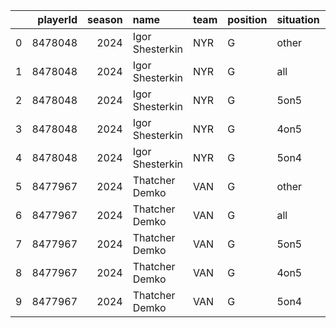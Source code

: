 |    |   playerId |   season | name            | team   | position   | situation   |   games_played |   icetime |   xGoals |   goals |   unblocked_shot_attempts |   xRebounds |   rebounds |   xFreeze |   freeze |   xOnGoal |   ongoal |   xPlayStopped |   playStopped |   xPlayContinuedInZone |   playContinuedInZone |   xPlayContinuedOutsideZone |   playContinuedOutsideZone |   flurryAdjustedxGoals |   lowDangerShots |   mediumDangerShots |   highDangerShots |   lowDangerxGoals |   mediumDangerxGoals |   highDangerxGoals |   lowDangerGoals |   mediumDangerGoals |   highDangerGoals |   blocked_shot_attempts |   penalityMinutes |   penalties |
|---:|-----------:|---------:|:----------------|:-------|:-----------|:------------|---------------:|----------:|---------:|--------:|--------------------------:|------------:|-----------:|----------:|---------:|----------:|---------:|---------------:|--------------:|-----------------------:|----------------------:|----------------------------:|---------------------------:|-----------------------:|-----------------:|--------------------:|------------------:|------------------:|---------------------:|-------------------:|-----------------:|--------------------:|------------------:|------------------------:|------------------:|------------:|
|  0 |    8478048 |     2024 | Igor Shesterkin | NYR    | G          | other       |             61 |      4629 |    14.02 |      13 |                       141 |        6.44 |         12 |     18.21 |        9 |     85.83 |       80 |           1.79 |             0 |                  44.89 |                    41 |                       25.52 |                         37 |                  12.7  |               60 |                  31 |                21 |              2.38 |                 3.81 |               7.83 |                4 |                   1 |                 8 |                      29 |                 0 |           0 |
|  1 |    8478048 |     2024 | Igor Shesterkin | NYR    | G          | all         |             61 |    210308 |   188.56 |     167 |                      3589 |      131.78 |        206 |    464.73 |      326 |   1929.05 |     1751 |          60.59 |             4 |                1023.25 |                   775 |                      737.94 |                       1133 |                 178.9  |             1869 |                 513 |               228 |             52.99 |                64.1  |              71.46 |               56 |                  64 |                47 |                     979 |                 6 |           3 |
|  2 |    8478048 |     2024 | Igor Shesterkin | NYR    | G          | 5on5        |             61 |    172568 |   133.92 |     118 |                      2899 |       98.01 |        152 |    381.9  |      267 |   1531.57 |     1385 |          47.92 |             4 |                 813.34 |                   599 |                      605.11 |                        945 |                 128.5  |             1539 |                 395 |               149 |             43.4  |                49.14 |              41.39 |               46 |                  52 |                20 |                     816 |                 4 |           2 |
|  3 |    8478048 |     2024 | Igor Shesterkin | NYR    | G          | 4on5        |             61 |     18561 |    36.41 |      31 |                       483 |       25.35 |         39 |     59.34 |       49 |    273.29 |      249 |           2.14 |             0 |                 152.95 |                   127 |                       81    |                        117 |                  33.6  |              234 |                  76 |                54 |              6.04 |                 9.75 |              20.63 |                4 |                   9 |                18 |                     119 |                 2 |           1 |
|  4 |    8478048 |     2024 | Igor Shesterkin | NYR    | G          | 5on4        |             61 |     14550 |     4.16 |       5 |                        65 |        1.93 |          3 |      5.15 |        1 |     37.7  |       37 |           8.7  |             0 |                  11.7  |                     8 |                       25.9  |                         33 |                   4.06 |               35 |                  11 |                 4 |              1.14 |                 1.41 |               1.6  |                2 |                   2 |                 1 |                      15 |                 0 |           0 |
|  5 |    8477967 |     2024 | Thatcher Demko  | VAN    | G          | other       |             23 |      2870 |     7.79 |      10 |                        76 |        3.02 |          8 |      8.64 |        6 |     42.13 |       41 |           1.06 |             0 |                  20.6  |                    19 |                       13.56 |                         12 |                   6.83 |               28 |                  14 |                13 |              0.97 |                 1.72 |               5.09 |                1 |                   4 |                 5 |                      21 |                 0 |           0 |
|  6 |    8477967 |     2024 | Thatcher Demko  | VAN    | G          | all         |             23 |     78118 |    64.44 |      63 |                      1205 |       43.51 |         74 |    156.15 |      134 |    647.55 |      569 |          20.25 |             2 |                 345.32 |                   297 |                      256.83 |                        319 |                  60.87 |              645 |                 163 |                80 |             18.27 |                20.48 |              25.7  |               20 |                  24 |                19 |                     317 |                 0 |           0 |
|  7 |    8477967 |     2024 | Thatcher Demko  | VAN    | G          | 5on5        |             23 |     63367 |    42.72 |      38 |                       957 |       32.26 |         55 |    129.02 |      112 |    507.44 |      438 |          15.25 |             2 |                 275.48 |                   239 |                      206.35 |                        258 |                  40.84 |              546 |                 109 |                48 |             15.3  |                13.66 |              13.76 |               16 |                  14 |                 8 |                     254 |                 0 |           0 |
|  8 |    8477967 |     2024 | Thatcher Demko  | VAN    | G          | 4on5        |             23 |      5762 |    11.57 |      12 |                       139 |        7.07 |          9 |     15.21 |       15 |     76.15 |       67 |           0.35 |             0 |                  42.1  |                    35 |                       22.52 |                         30 |                  10.87 |               53 |                  33 |                15 |              1.4  |                 4.31 |               5.86 |                2 |                   5 |                 5 |                      38 |                 0 |           0 |
|  9 |    8477967 |     2024 | Thatcher Demko  | VAN    | G          | 5on4        |             23 |      6119 |     2.05 |       2 |                        29 |        0.99 |          2 |      2.63 |        1 |     18.65 |       20 |           3.48 |             0 |                   5.9  |                     4 |                       12.85 |                         16 |                   2.03 |               16 |                   5 |                 4 |              0.51 |                 0.56 |               0.98 |                1 |                   0 |                 1 |                       4 |                 0 |           0 |